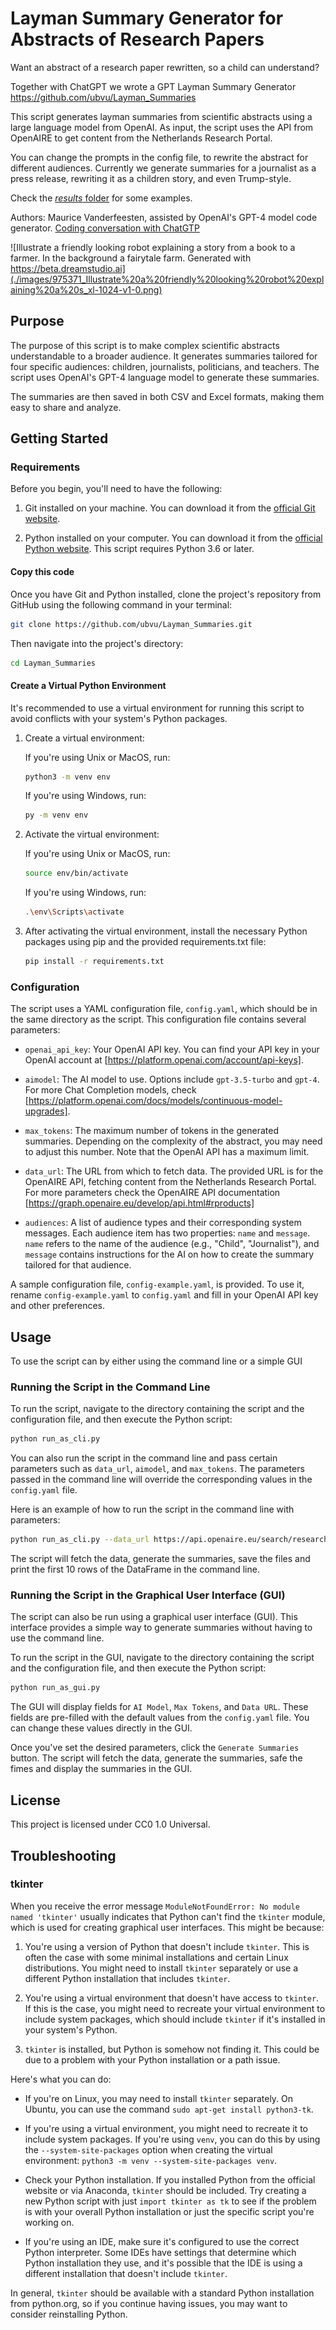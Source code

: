 # Layman Summary Generator for Abstracts of Research Papers

Want an abstract of a research paper rewritten, so a child can understand?

Together with ChatGPT we wrote a GPT Layman Summary Generator 
https://github.com/ubvu/Layman_Summaries 

This script generates layman summaries from scientific abstracts using a large language model from OpenAI. As input, the script uses the API from OpenAIRE to get content from the Netherlands Research Portal.

You can change the prompts in the config file, to rewrite the abstract for different audiences. Currently we generate summaries for a journalist as  a press release, rewriting it as a children story, and even Trump-style.

Check the [*results* folder](https://github.com/ubvu/Layman_Summaries/tree/main/results) for some examples.

Authors: Maurice Vanderfeesten, assisted by OpenAI's GPT-4 model code generator.
[Coding conversation with ChatGTP](https://chat.openai.com/share/5334616a-e47f-4da9-b3d9-c6f989ff3adf)

![Illustrate a friendly looking robot explaining a story from a book to a farmer. In the background a fairytale farm. Generated with https://beta.dreamstudio.ai](./images/975371_Illustrate%20a%20friendly%20looking%20robot%20explaining%20a%20s_xl-1024-v1-0.png)

## Purpose

The purpose of this script is to make complex scientific abstracts understandable to a broader audience. It generates summaries tailored for four specific audiences: children, journalists, politicians, and teachers. The script uses OpenAI's GPT-4 language model to generate these summaries.

The summaries are then saved in both CSV and Excel formats, making them easy to share and analyze.

## Getting Started

### Requirements
Before you begin, you'll need to have the following:

1. Git installed on your machine. You can download it from the [official Git website](https://git-scm.com/downloads).

2. Python installed on your computer. You can download it from the [official Python website](https://www.python.org/downloads/). This script requires Python 3.6 or later.

#### Copy this code

Once you have Git and Python installed, clone the project's repository from GitHub using the following command in your terminal:

```bash
git clone https://github.com/ubvu/Layman_Summaries.git
```

Then navigate into the project's directory:

```bash
cd Layman_Summaries
```

#### Create a Virtual Python Environment

It's recommended to use a virtual environment for running this script to avoid conflicts with your system's Python packages.

1. Create a virtual environment:

   If you're using Unix or MacOS, run:
   
   ```bash
   python3 -m venv env
   ```

   If you're using Windows, run:

   ```bash
   py -m venv env
   ```

2. Activate the virtual environment:

   If you're using Unix or MacOS, run:

   ```bash
   source env/bin/activate
   ```

   If you're using Windows, run:

   ```bash
   .\env\Scripts\activate
   ```

3. After activating the virtual environment, install the necessary Python packages using pip and the provided requirements.txt file:

   ```bash
   pip install -r requirements.txt
   ```

### Configuration

The script uses a YAML configuration file, `config.yaml`, which should be in the same directory as the script. This configuration file contains several parameters:

- `openai_api_key`: Your OpenAI API key. You can find your API key in your OpenAI account at [https://platform.openai.com/account/api-keys].

- `aimodel`: The AI model to use. Options include `gpt-3.5-turbo` and `gpt-4`. For more Chat Completion models, check [https://platform.openai.com/docs/models/continuous-model-upgrades].

- `max_tokens`: The maximum number of tokens in the generated summaries. Depending on the complexity of the abstract, you may need to adjust this number. Note that the OpenAI API has a maximum limit.

- `data_url`: The URL from which to fetch data. The provided URL is for the OpenAIRE API, fetching content from the Netherlands Research Portal. For more parameters check the OpenAIRE API documentation [https://graph.openaire.eu/develop/api.html#rproducts]

- `audiences`: A list of audience types and their corresponding system messages. Each audience item has two properties: `name` and `message`. `name` refers to the name of the audience (e.g., "Child", "Journalist"), and `message` contains instructions for the AI on how to create the summary tailored for that audience.

A sample configuration file, `config-example.yaml`, is provided. To use it, rename `config-example.yaml` to `config.yaml` and fill in your OpenAI API key and other preferences.

## Usage
To use the script can by either using the command line or a simple GUI

### Running the Script in the Command Line

To run the script, navigate to the directory containing the script and the configuration file, and then execute the Python script:

```bash
python run_as_cli.py
```

You can also run the script in the command line and pass certain parameters such as `data_url`, `aimodel`, and `max_tokens`. The parameters passed in the command line will override the corresponding values in the `config.yaml` file.

Here is an example of how to run the script in the command line with parameters:

```bash
python run_as_cli.py --data_url https://api.openaire.eu/search/researchProducts?format=json&doi=10.1364/josaa.465900 --aimodel gpt-4 --max_tokens 200
```

The script will fetch the data, generate the summaries, save the files and print the first 10 rows of the DataFrame in the command line.

### Running the Script in the Graphical User Interface (GUI)

The script can also be run using a graphical user interface (GUI). This interface provides a simple way to generate summaries without having to use the command line. 

To run the script in the GUI, navigate to the directory containing the script and the configuration file, and then execute the Python script:

```bash
python run_as_gui.py
```

The GUI will display fields for `AI Model`, `Max Tokens`, and `Data URL`. These fields are pre-filled with the default values from the `config.yaml` file. You can change these values directly in the GUI.

Once you've set the desired parameters, click the `Generate Summaries` button. The script will fetch the data, generate the summaries, safe the fimes and display the summaries in the GUI.

## License

This project is licensed under CC0 1.0 Universal.

## Troubleshooting

### tkinter 
When you receive the error message `ModuleNotFoundError: No module named 'tkinter'` usually indicates that Python can't find the `tkinter` module, which is used for creating graphical user interfaces. This might be because:

1. You're using a version of Python that doesn't include `tkinter`. This is often the case with some minimal installations and certain Linux distributions. You might need to install `tkinter` separately or use a different Python installation that includes `tkinter`.

2. You're using a virtual environment that doesn't have access to `tkinter`. If this is the case, you might need to recreate your virtual environment to include system packages, which should include `tkinter` if it's installed in your system's Python.

3. `tkinter` is installed, but Python is somehow not finding it. This could be due to a problem with your Python installation or a path issue.

Here's what you can do:

- If you're on Linux, you may need to install `tkinter` separately. On Ubuntu, you can use the command `sudo apt-get install python3-tk`.
  
- If you're using a virtual environment, you might need to recreate it to include system packages. If you're using `venv`, you can do this by using the `--system-site-packages` option when creating the virtual environment: `python3 -m venv --system-site-packages venv`.

- Check your Python installation. If you installed Python from the official website or via Anaconda, `tkinter` should be included. Try creating a new Python script with just `import tkinter as tk` to see if the problem is with your overall Python installation or just the specific script you're working on.

- If you're using an IDE, make sure it's configured to use the correct Python interpreter. Some IDEs have settings that determine which Python installation they use, and it's possible that the IDE is using a different installation that doesn't include `tkinter`. 

In general, `tkinter` should be available with a standard Python installation from python.org, so if you continue having issues, you may want to consider reinstalling Python.